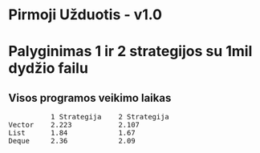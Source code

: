 Pirmoji Užduotis - v1.0
====
Palyginimas 1 ir 2 strategijos su 1mil dydžio failu
==

Visos programos veikimo laikas
---
<pre>
          1 Strategija    2 Strategija
Vector    2.223           2.107
List      1.84            1.67
Deque     2.36            2.09
